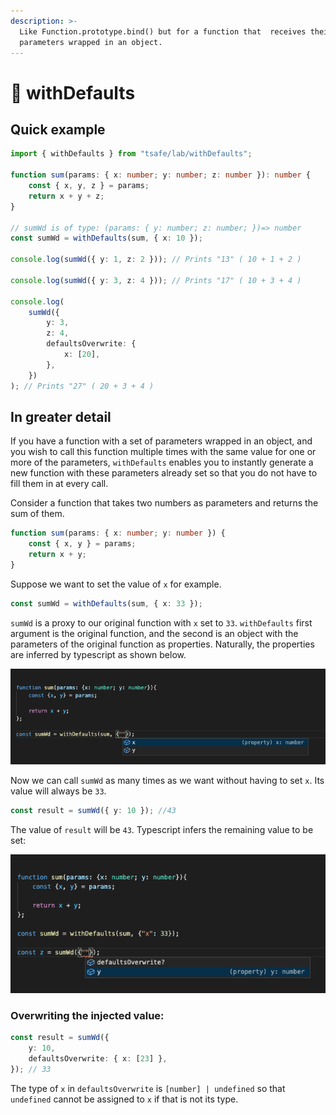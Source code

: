```yaml
---
description: >-
  Like Function.prototype.bind() but for a function that  receives their
  parameters wrapped in an object.
---
```


# 🚧 withDefaults

## Quick example

```typescript
import { withDefaults } from "tsafe/lab/withDefaults";

function sum(params: { x: number; y: number; z: number }): number {
	const { x, y, z } = params;
	return x + y + z;
}

// sumWd is of type: (params: { y: number; z: number; })=> number
const sumWd = withDefaults(sum, { x: 10 });

console.log(sumWd({ y: 1, z: 2 })); // Prints "13" ( 10 + 1 + 2 )

console.log(sumWd({ y: 3, z: 4 })); // Prints "17" ( 10 + 3 + 4 )

console.log(
	sumWd({
		y: 3,
		z: 4,
		defaultsOverwrite: {
			x: [20],
		},
	})
); // Prints "27" ( 20 + 3 + 4 )
```

## In greater detail

If you have a function with a set of parameters wrapped in an object, and you wish to call this function multiple times with the same value for one or more of the parameters, `withDefaults` enables you to instantly generate a new function with these parameters already set so that you do not have to fill them in at every call.

Consider a function that takes two numbers as parameters and returns the sum of them.

```typescript
function sum(params: { x: number; y: number }) {
	const { x, y } = params;
	return x + y;
}
```

Suppose we want to set the value of `x` for example.

```typescript
const sumWd = withDefaults(sum, { x: 33 });
```

`sumWd` is a proxy to our original function with `x` set to `33`. `withDefaults` first argument is the original function, and the second is an object with the parameters of the original function as properties. Naturally, the properties are inferred by typescript as shown below.

![](<.gitbook/assets/Screenshot 2021-05-13 at 17.36.40.png>)

Now we can call `sumWd` as many times as we want without having to set `x`. Its value will always be `33`.

```typescript
const result = sumWd({ y: 10 }); //43
```

The value of `result` will be `43`. Typescript infers the remaining value to be set:

![](<.gitbook/assets/Screenshot 2021-05-13 at 17.37.35.png>)

### Overwriting the injected value:

```typescript
const result = sumWd({
	y: 10,
	defaultsOverwrite: { x: [23] },
}); // 33
```

The type of `x` in `defaultsOverwrite` is `[number] | undefined` so that `undefined` cannot be assigned to `x` if that is not its type.&#x20;
